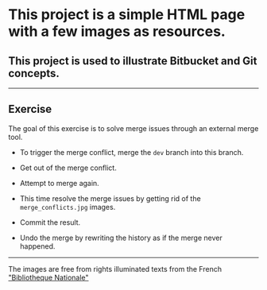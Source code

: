 # This project is a simple HTML page with a few images as resources.

## This project is used to illustrate Bitbucket and Git concepts.

***

## Exercise

The goal of this exercise is to solve merge issues through an external merge tool.


* To trigger the merge conflict, merge the `dev` branch into this branch.


* Get out of the merge conflict.


* Attempt to merge again.


* This time resolve the merge issues by getting rid of the `merge_conflicts.jpg` images.


* Commit the result.


* Undo the merge by rewriting the history as if the merge never happened.


***

The images are free from rights illuminated texts from the French ["Bibliotheque Nationale"](http://www.enluminures.culture.fr/documentation/enlumine/fr/visites.htm) 